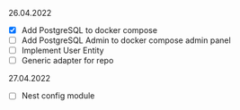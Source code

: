 26.04.2022
- [X] Add PostgreSQL to docker compose
- [ ] Add PostgreSQL Admin to docker compose admin panel
- [ ] Implement User Entity
- [ ] Generic adapter for repo

27.04.2022
- [ ] Nest config module
